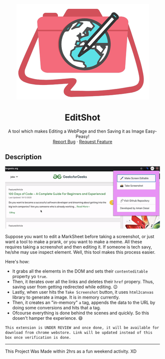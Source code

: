 <br />
<p align="center">
  <a href="https://github.com/amandesai01/EditShot">
    <img src="Assets/logo.png" alt="Logo">
  </a>

  <h1 align="center">EditShot</h1>

  <p align="center">
    A tool which makes Editing a WebPage and then Saving it as Image Easy-Peasy!
    <br />
    <a href="https://github.com/othneildrew/Best-README-Template/issues">Report Bug</a>
    ·
    <a href="https://github.com/othneildrew/Best-README-Template/issues">Request Feature</a>
  </p>
</p>

## Description

<img src="Assets/prev.gif" alt="Demo">

Suppose you want to edit a MarkSheet before taking a screenshot, or just want a tool to make a prank, or you want to make a meme. All these requires taking a screenshot and then editing it. If someone is tech savy, he/she may use inspect element. Well, this tool makes this process easier.

Here's how:
* It grabs all the elements in the DOM and sets their `contenteditable` property yo `true`. 
* Then, it iterates over all the links and deletes their `href` propery. Thus, saving user from getting redirected while editing. :wink:
* Lastly, when user hits the `Take Screenshot` button, it uses `html2canvas` library to generate a image. It is in memory currently.
* Then, it creates an "in-memory" `a` tag, appends the data to the URL by doing some conversions and hits that a tag.
* Ofcourse everything is done behind the scenes and quickly. So this dosen't hamper the experience. :smile:


```
This extension is UNDER REVIEW and once done, it will be available for download from chrome webstore. Link will be updated instead of this box once verification is done.
```

---

This Project Was Made within 2hrs as a fun weekend activity. XD